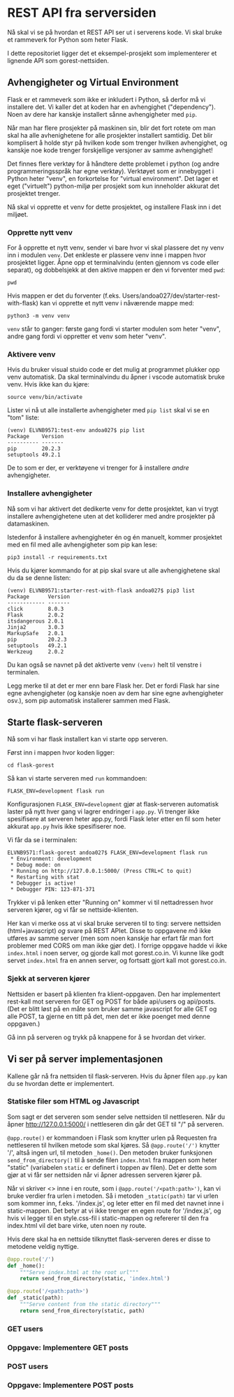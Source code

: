 # REST API fra serversiden

Nå skal vi se på hvordan et REST API ser ut i serverens kode. Vi skal bruke et rammeverk for Python som heter Flask.

I dette repositoriet ligger det et eksempel-prosjekt som implementerer et lignende API som gorest-nettsiden. 

## Avhengigheter og Virtual Environment

Flask er et rammeverk som ikke er inkludert i Python, så derfor må vi installere det. Vi kaller det at koden har en avhengighet ("dependency"). Noen av dere har kanskje installert sånne avhengigheter med `pip`. 

Når man har flere prosjekter på maskinen sin, blir det fort rotete om man skal ha alle avhenighetene for alle prosjekter installert samtidig. Det blir komplisert å holde styr på hvilken kode som trenger hvilken avhengighet, og kanskje noe kode trenger forskjellige versjoner av samme avhengighet!

Det finnes flere verktøy for å håndtere dette problemet i python (og andre programmeringsspråk har egne verktøy). Verktøyet som er innebygget i Python heter "venv", en forkortelse for "virtual environment". Det lager et eget ("virtuelt") python-miljø per prosjekt som kun inneholder akkurat det prosjektet trenger. 

Nå skal vi opprette et venv for dette prosjektet, og installere Flask inn i det miljøet.

### Opprette nytt venv

For å opprette et nytt venv, sender vi bare hvor vi skal plassere det ny venv inn i modulen `venv`. Det enkleste er plassere venv inne i mappen hvor prosjektet ligger. Åpne opp et terminalvindu (enten gjennom vs code eller separat), og dobbelsjekk at den aktive mappen er den vi forventer med `pwd`:

```shell
pwd
```

Hvis mappen er det du forventer (f.eks. Users/andoa027/dev/starter-rest-with-flask) kan vi opprette et nytt venv i nåværende mappe med:
```shell
python3 -m venv venv
```

`venv` står to ganger: første gang fordi vi starter modulen som heter "venv", andre gang fordi vi oppretter et venv som heter "venv".

### Aktivere venv

Hvis du bruker visual stuido code er det mulig at programmet plukker opp venv automatisk. Da skal terminalvindu du åpner i vscode automatisk bruke venv. Hvis ikke kan du kjøre:

```
source venv/bin/activate
```

Lister vi nå ut alle installerte avhengigheter med `pip list` skal vi se en "tom" liste:

```
(venv) ELVNB9571:test-env andoa027$ pip list
Package    Version
---------- -------
pip        20.2.3
setuptools 49.2.1
```

 De to som er der, er verktøyene vi trenger for å installere _andre_ avhengigheter.

### Installere avhengigheter

Nå som vi har aktivert det dedikerte venv for dette prosjektet, kan vi trygt installere avhengighetene uten at det kolliderer med andre prosjekter på datamaskinen.

Istedenfor å installere avhengigheter én og én manuelt, kommer prosjektet med en fil med alle avhengigheter som pip kan lese:

```
pip3 install -r requirements.txt 
```

Hvis du kjører kommando for at pip skal svare ut alle avhengighetene skal du da se denne listen:
```
(venv) ELVNB9571:starter-rest-with-flask andoa027$ pip3 list
Package      Version
------------ -------
click        8.0.3
Flask        2.0.2
itsdangerous 2.0.1
Jinja2       3.0.3
MarkupSafe   2.0.1
pip          20.2.3
setuptools   49.2.1
Werkzeug     2.0.2
```

Du kan også se navnet på det aktiverte venv  `(venv)` helt til venstre i terminalen.

Legg merke til at det er mer enn bare Flask her. Det er fordi Flask har sine egne avhengigheter (og kanskje noen av dem har sine egne avhengigheter osv.), som pip automatisk installerer sammen med Flask. 

## Starte flask-serveren

Nå som vi har flask installert kan vi starte opp serveren.

Først inn i mappen hvor koden ligger:

```
cd flask-gorest
```

Så kan vi starte serveren med `run` kommandoen:

```
FLASK_ENV=development flask run
```

Konfigurasjonen `FLASK_ENV=development` gjør at flask-serveren automatisk laster på nytt hver gang vi lagrer endringer i `app.py`. Vi trenger ikke spesifisere at serveren heter app.py, fordi Flask leter etter en fil som heter akkurat `app.py` hvis ikke spesifiserer noe.

Vi får da se i terminalen:
```
ELVNB9571:flask-gorest andoa027$ FLASK_ENV=development flask run
 * Environment: development
 * Debug mode: on
 * Running on http://127.0.0.1:5000/ (Press CTRL+C to quit)
 * Restarting with stat
 * Debugger is active!
 * Debugger PIN: 123-871-371
```

Trykker vi på lenken etter "Running on" kommer vi til nettadressen hvor serveren kjører, og vi får se nettside-klienten.

Her kan vi merke oss at vi skal bruke serveren til to ting: servere nettsiden (html+javascript) _og_ svare på REST APIet. Disse to oppgavene _må_ ikke utføres av samme server (men som noen kanskje har erfart får man fort problemer med CORS om man ikke gjør det). I forrige oppgave hadde vi ikke `index.html` i noen server, og gjorde kall mot gorest.co.in. Vi kunne like godt servet `index.html` fra en annen server, og fortsatt gjort kall mot gorest.co.in.

### Sjekk at serveren kjører

Nettsiden er basert på klienten fra klient-oppgaven. Den har implementert rest-kall mot serveren for GET og POST for både api/users og api/posts. (Det er blitt løst på en måte som bruker samme javascript for alle GET og alle POST, ta gjerne en titt på det, men det er ikke poenget med denne oppgaven.)

Gå inn på serveren og trykk på knappene for å se hvordan det virker.


## Vi ser på server implementasjonen

Kallene går nå fra nettsiden til flask-serveren. Hvis du åpner filen `app.py` kan du se hvordan dette er implementert.

### Statiske filer som HTML og Javascript

Som sagt er det serveren som sender selve nettsiden til nettleseren. Når du åpner http://127.0.0.1:5000/ i nettleseren din går det GET til "/" på serveren.

`@app.route()` er kommandoen i Flask som knytter urlen på Requesten fra nettleseren til hvilken metode som skal kjøres. Så `@app.route('/')` knytter '/', altså ingen url, til metoden `_home()`. Den metoden bruker funksjonen `send_from_directory()` til å sende filen `index.html` fra mappen som heter "static" (variabelen `static` er definert i toppen av filen). Det er dette som gjør at vi får ser nettsiden når vi åpner adressen serveren kjører på.

Når vi skriver <> inne i en route, som i `@app.route('/<path:path>')`, kan vi bruke verdier fra urlen i metoden. Så i metoden `_static(path)` tar vi urlen som kommer inn, f.eks. '/index.js', og leter etter en fil med det navnet inne i static-mappen. Det betyr at vi ikke trenger en egen route for '/index.js', og hvis vi legger til en style.css-fil i static-mappen og refererer til den fra index.html vil det bare virke, uten noen ny route.

Hvis dere skal ha en nettside tilknyttet flask-serveren deres er disse to metodene veldig nyttige.

```python
@app.route('/')
def _home():
    """Serve index.html at the root url"""
    return send_from_directory(static, 'index.html')

@app.route('/<path:path>')
def _static(path):
    """Serve content from the static directory"""
    return send_from_directory(static, path)
```

### GET users


### Oppgave: Implementere GET posts

### POST users

### Oppgave: Implementere POST posts